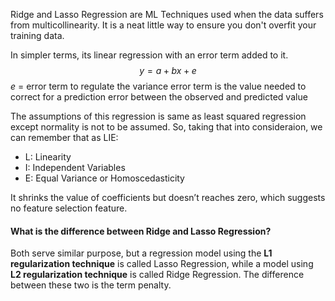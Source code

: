 Ridge and Lasso Regression are ML Techniques used when the data suffers from multicollinearity. It is a neat little way to ensure you don't overfit your training data. 

In simpler terms, its linear regression with an error term added to it. 
$$y = a + bx + e$$
$e$ = error term to regulate the variance
error term is the value needed to correct for a prediction error between the observed and predicted value

The assumptions of this regression is same as least squared regression except normality is not to be assumed. 
So, taking that into consideraion, we can remember that as LIE: 
- L: Linearity 
- I: Independent Variables
- E: Equal Variance or Homoscedasticity

It shrinks the value of coefficients but doesn’t reaches zero, which suggests no feature selection feature. 

#### What is the difference between Ridge and Lasso Regression? 

Both serve similar purpose, but a regression model using the **L1 regularization technique** is called Lasso Regression, while a model using **L2 regularization technique** is called Ridge Regression. The difference between these two is the term penalty.




